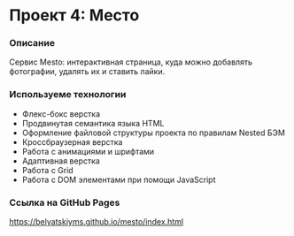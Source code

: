 # Проект 4: Место
### Описание
Сервис Mesto: интерактивная страница, куда можно добавлять фотографии, удалять их и ставить лайки.
### Используеме технологии
* Флекс-бокс верстка
* Продвинутая семантика языка HTML
* Оформление файловой структуры проекта по правилам Nested БЭМ
* Кроссбраузерная верстка
* Работа с анимациями и шрифтами
* Адаптивная верстка 
* Работа с Grid
* Работа с DOM элементами при помощи JavaScript
### Ссылка на GitHub Pages
https://belyatskiyms.github.io/mesto/index.html





